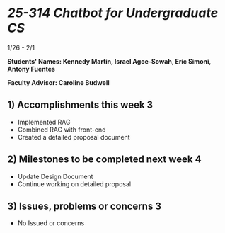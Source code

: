 # *25-314 Chatbot for Undergraduate CS*
1/26 - 2/1

**Students' Names: Kennedy Martin, Israel Agoe-Sowah, Eric Simoni, Antony Fuentes**

**Faculty Advisor: Caroline Budwell**

## 1) Accomplishments this week 3
   - Implemented RAG
   - Combined RAG with front-end
   - Created a detailed proposal document

## 2) Milestones to be completed next week 4
   - Update Design Document
   - Continue working on detailed proposal

## 3) Issues, problems or concerns 3
   - No Issued or concerns
